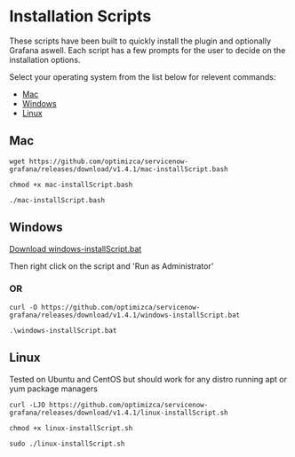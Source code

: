 # Installation Scripts

These scripts have been built to quickly install the plugin and optionally Grafana aswell. Each script has a few prompts for the user to decide on the installation options.

Select your operating system from the list below for relevent commands:

- [Mac](#mac)
- [Windows](#windows)
- [Linux](#linux)

## Mac

```
wget https://github.com/optimizca/servicenow-grafana/releases/download/v1.4.1/mac-installScript.bash
```

```
chmod +x mac-installScript.bash
```

```
./mac-installScript.bash
```

## Windows

[Download windows-installScript.bat](https://github.com/optimizca/servicenow-grafana/releases/download/v1.4.1/windows-installScript.bat)

Then right click on the script and 'Run as Administrator'

### OR

```
curl -O https://github.com/optimizca/servicenow-grafana/releases/download/v1.4.1/windows-installScript.bat
```

```
.\windows-installScript.bat
```

## Linux

Tested on Ubuntu and CentOS but should work for any distro running apt or yum package managers

```
curl -LJO https://github.com/optimizca/servicenow-grafana/releases/download/v1.4.1/linux-installScript.sh
```

```
chmod +x linux-installScript.sh
```

```
sudo ./linux-installScript.sh
```
